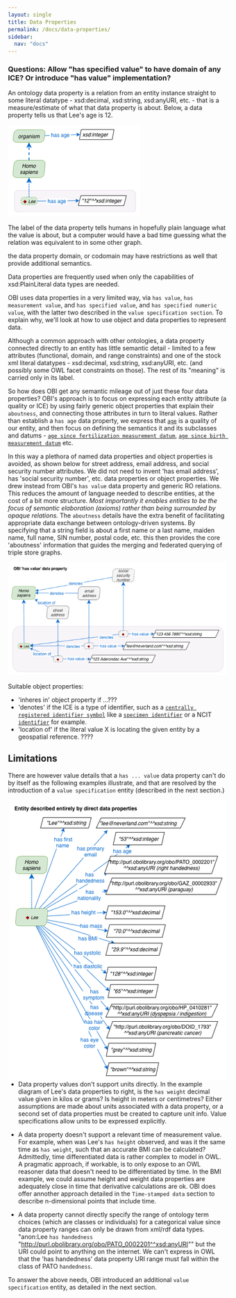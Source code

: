 ```yaml
---
layout: single
title: Data Properties
permalink: /docs/data-properties/
sidebar:
  nav: "docs"
---
```


### Questions: Allow "has specified value" to have domain of any ICE?  Or introduce "has value" implementation?

An ontology data property is a relation from an entity instance straight to some literal datatype - xsd:decimal, xsd:string, xsd:anyURI, etc. - that is a measure/estimate of what that data property is about. Below, a data property tells us that Lee's age is 12.

<img src="/assets/images/docs/data_lee_data_property_age.png">

The label of the data property tells humans in hopefully plain language what the value is about, but a computer would have a bad time guessing what the relation was equivalent to in some other graph. 


the data property domain, or codomain may have restrictions as well that provide additional semantics.  

Data properties are frequently used when only the capabilities of xsd:PlainLiteral data types are needed. 

OBI uses data properties in a very limited way, via `has value`, `has measurement value`, and `has specified value`, and `has specified numeric value`, with the latter two described in the `value specification section`.  To explain why, we'll look at how to use object and data properties to represent data.


Although a common approach with other ontologies, a data property connected directly to an entity has little semantic detail - limited to a few attributes (functional, domain, and range constraints) and one of the stock xml literal datatypes - xsd:decimal, xsd:string, xsd:anyURI, etc. (and possibly some OWL facet constraints on those). The rest of its "meaning" is carried only in its label.  

So how does OBI get any semantic mileage out of just these four data properties?  OBI's approach is to focus on expressing each entity attribute (a quality or ICE) by using fairly generic object properties that explain their `aboutness`, and connecting those attributes in turn to literal values.  Rather than establish a `has age` data property, we express that [`age`](http://purl.obolibrary.org/obo/PATO_0000011) is a quality of our entity, and then focus on defining the semantics it and its subclasses and datums - [`age since fertilization measurement datum`](http://purl.obolibrary.org/obo/OBI_0001168), [`age since birth measurement datum`](http://purl.obolibrary.org/obo/OBI_0001169) etc. 

In this way a plethora of named data properties and object properties is avoided, as shown below for street address, email address, and social security number attributes.  We did not need to invent 'has email address', has 'social security number', etc. data properties or object properties. We drew instead from OBI's `has value` data property and generic RO relations.  This reduces the amount of language needed to describe entities, at the cost of a bit more structure. *Most importantly it enables entities to be the focus of semantic elaboration (axioms) rather than being surrounded by opaque relations.* The `aboutness` details have the extra benefit of facilitating appropriate data exchange between ontology-driven systems.  By specifying that a string field is about a first name or a last name, maiden name, full name, SIN number, postal code, etc. this then provides the core 'aboutness' information that guides the merging and federated querying of triple store graphs.

<img src="/assets/images/docs/data_lee_has_value.png">
<br clear="both">

Suitable object properties:

- 'inheres in' object property if ...???
- 'denotes' if the ICE is a type of identifier, such as a [`centrally registered identifier symbol`](http://purl.obolibrary.org/obo/IAO_0000577) like a [`specimen identifier`](http://purl.obolibrary.org/obo/OBI_0001616) or a NCIT [`identifier`](http://purl.obolibrary.org/obo/NCIT_C25364) for example.
- 'location of' if the literal value X is locating the given entity by a geospatial reference. ????

## Limitations

There are however value details that a `has ... value` data property can't do by itself as the following examples illustrate, and that are resolved by the introduction of a `value specification` entity (described in the next section.)

<img align="right" src="/assets/images/docs/data_lee_data_properties.png">

- Data property values don't support units directly. In the example diagram of Lee's data properties to right, is the `has weight` decimal value given in kilos or grams? Is height in meters or centimetres? Either assumptions are made about units associated with a data property, or a second set of data properties must be created to capture unit info.  Value specifications allow units to be expressed explicitly.

- A data property doesn't support a relevant time of measurement value.  For example, when was Lee's `has height` observed, and was it the same time as `has weight`, such that an accurate BMI can be calculated?  Admittedly, time differentiated data is rather complex to model in OWL. A pragmatic approach, if workable, is to only expose to an OWL reasoner data that doesn't need to be differentiated by time. In the BMI example, we could assume height and weight data properties are adequately close in time that derivative calculations are ok. OBI does offer annother approach detailed in the `Time-stamped data` section to describe n-dimensional points that include time.

- A data property cannot directly specify the range of ontology term choices (which are classes or individuals) for a categorical value since data property ranges can only be drawn from xml/rdf data types. "anon:Lee `has handedness` "http://purl.obolibrary.org/obo/PATO_0002201^^xsd:anyURI"" but the URI could point to anything on the internet. We can't express in OWL that the 'has handedness' data property URI range must fall within the class of PATO `handedness`.

To answer the above needs, OBI introduced an additional `value specification` entity, as detailed in the next section.